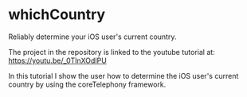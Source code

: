 # whichCountry
Reliably determine your iOS user's current country.

The project in the repository is linked to the youtube tutorial at:
https://youtu.be/_0TlnXOdIPU

In this tutorial I show the user how to determine the iOS user's current
country by using the coreTelephony framework.
